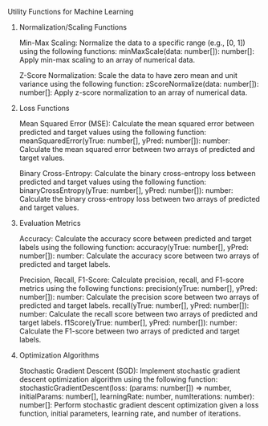 Utility Functions for Machine Learning
1. Normalization/Scaling Functions

    Min-Max Scaling: Normalize the data to a specific range (e.g., [0, 1]) using the following functions:
        minMaxScale(data: number[]): number[]: Apply min-max scaling to an array of numerical data.

    Z-Score Normalization: Scale the data to have zero mean and unit variance using the following function:
        zScoreNormalize(data: number[]): number[]: Apply z-score normalization to an array of numerical data.

2. Loss Functions

    Mean Squared Error (MSE): Calculate the mean squared error between predicted and target values using the following function:
        meanSquaredError(yTrue: number[], yPred: number[]): number: Calculate the mean squared error between two arrays of predicted and target values.

    Binary Cross-Entropy: Calculate the binary cross-entropy loss between predicted and target values using the following function:
        binaryCrossEntropy(yTrue: number[], yPred: number[]): number: Calculate the binary cross-entropy loss between two arrays of predicted and target values.

3. Evaluation Metrics

    Accuracy: Calculate the accuracy score between predicted and target labels using the following function:
        accuracy(yTrue: number[], yPred: number[]): number: Calculate the accuracy score between two arrays of predicted and target labels.

    Precision, Recall, F1-Score: Calculate precision, recall, and F1-score metrics using the following functions:
        precision(yTrue: number[], yPred: number[]): number: Calculate the precision score between two arrays of predicted and target labels.
        recall(yTrue: number[], yPred: number[]): number: Calculate the recall score between two arrays of predicted and target labels.
        f1Score(yTrue: number[], yPred: number[]): number: Calculate the F1-score between two arrays of predicted and target labels.

8. Optimization Algorithms

    Stochastic Gradient Descent (SGD): Implement stochastic gradient descent optimization algorithm using the following function:
        stochasticGradientDescent(loss: (params: number[]) => number, initialParams: number[], learningRate: number, numIterations: number): number[]: Perform stochastic gradient descent optimization given a loss function, initial parameters, learning rate, and number of iterations.
